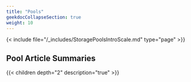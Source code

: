 ```yaml
---
title: "Pools"
geekdocCollapseSection: true
weight: 10
---
```


{< include file="/_includes/StoragePoolsIntroScale.md" type="page" >}}

## Pool Article Summaries

{{< children depth="2" description="true" >}}
